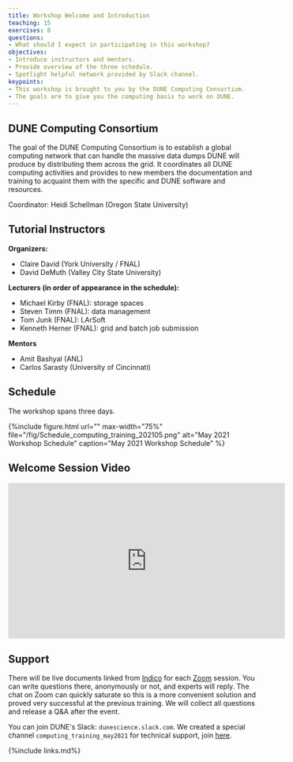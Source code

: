 ```yaml
---
title: Workshop Welcome and Introduction 
teaching: 15
exercises: 0
questions:
- What should I expect in participating in this workshop?
objectives:  
- Introduce instructors and mentors.
- Provide overview of the three schedule.
- Spotlight helpful network provided by Slack channel.
keypoints:
- This workshop is brought to you by the DUNE Computing Consortium.
- The goals are to give you the computing basis to work on DUNE.
---
```

## DUNE Computing Consortium

The goal of the DUNE Computing Consortium is to establish a global computing network that can handle the massive data dumps DUNE will produce by distributing them across the grid. It coordinates all DUNE computing activities and provides to new members the documentation and training to acquaint them with the specific and DUNE software and resources.

Coordinator: Heidi Schellman (Oregon State University)

## Tutorial Instructors

**Organizers:**
- Claire David (York University / FNAL)
- David DeMuth (Valley City State University)

**Lecturers (in order of appearance in the schedule):**
- Michael Kirby (FNAL): storage spaces
- Steven Timm (FNAL): data management 
- Tom Junk (FNAL): LArSoft
- Kenneth Herner (FNAL): grid and batch job submission

**Mentors**
- Amit Bashyal (ANL)
- Carlos Sarasty (University of Cincinnati)

## Schedule

The workshop spans three days.

{%include figure.html url="" max-width="75%"
   file="/fig/Schedule_computing_training_202105.png"
   alt="May 2021 Workshop Schedule" caption="May 2021 Workshop Schedule" %}

## Welcome Session Video

<center>
<iframe width="560" height="315" src="https://www.youtube.com/embed/2Vg4kXcxzCs" title="DUNE Computing Tutorial May 2021 Welcome" frameborder="0" allow="accelerometer; autoplay; clipboard-write; encrypted-media; gyroscope; picture-in-picture" allowfullscreen></iframe>
</center>

## Support

There will be live documents linked from [Indico][indico-event-link] for each [Zoom][zoom-link] session. You can write questions there, anonymously or not, and experts will reply. The chat on Zoom can quickly saturate so this is a more convenient solution and proved very successful at the previous training. We will collect all questions and release a Q&A after the event.

You can join DUNE's Slack: `dunescience.slack.com`. We created a special channel `computing_training_may2021` for technical support, join [here][slack-join-link].


[indico-event-link]: https://indico.fnal.gov/event/48756/
[slack-join-link]: https://join.slack.com/share/zt-q6y8w1ya-4U3kYPtxWhRR3Qd7wELQuQ 
[zoom-link]: https://fnal.zoom.us/j/99381838849


{%include links.md%} 

